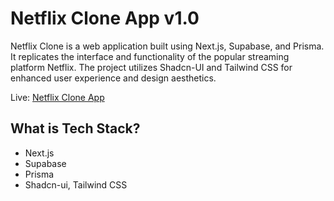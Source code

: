# Netflix Clone App v1.0

Netflix Clone is a web application built using Next.js, Supabase, and Prisma. It replicates the interface and functionality of the popular streaming platform Netflix. The project utilizes Shadcn-UI and Tailwind CSS for enhanced user experience and design aesthetics.

Live: [Netflix Clone App](https://covid-tracker-furkancakici.vercel.app/)

## What is Tech Stack?

-   Next.js
-   Supabase
-   Prisma
-   Shadcn-ui, Tailwind CSS
